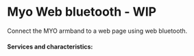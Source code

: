 # Myo Web bluetooth - WIP

Connect the MYO armband to a web page using web bluetooth.

#### Services and characteristics:
